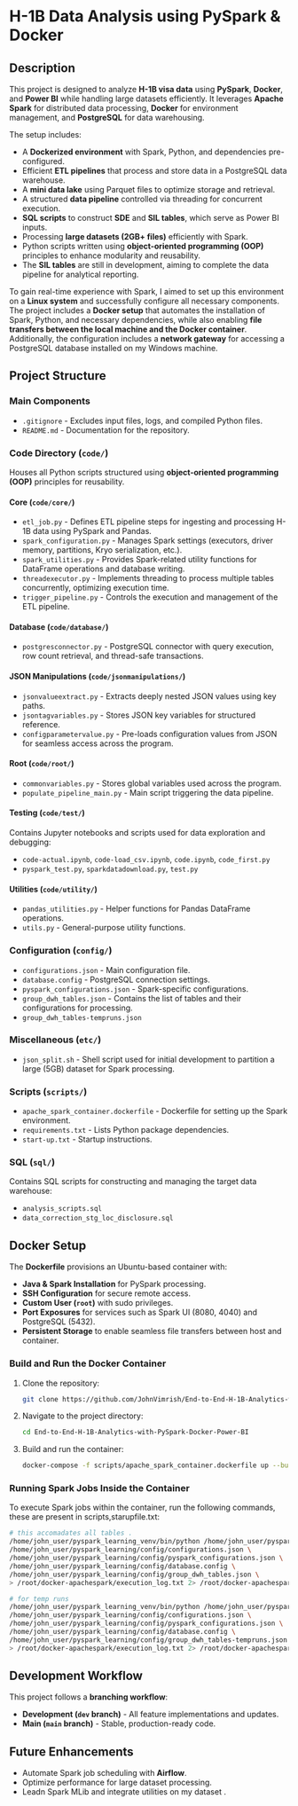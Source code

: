 # H-1B Data Analysis using PySpark & Docker

## Description
This project is designed to analyze **H-1B visa data** using **PySpark**, **Docker**, and **Power BI** while handling large datasets efficiently. It leverages **Apache Spark** for distributed data processing, **Docker** for environment management, and **PostgreSQL** for data warehousing.

The setup includes:
- A **Dockerized environment** with Spark, Python, and dependencies pre-configured.
- Efficient **ETL pipelines** that process and store data in a PostgreSQL data warehouse.
- A **mini data lake** using Parquet files to optimize storage and retrieval.
- A structured **data pipeline** controlled via threading for concurrent execution.
- **SQL scripts** to construct **SDE** and **SIL tables**, which serve as Power BI inputs.
- Processing **large datasets (2GB+ files)** efficiently with Spark.
- Python scripts written using **object-oriented programming (OOP)** principles to enhance modularity and reusability.
- The **SIL tables** are still in development, aiming to complete the data pipeline for analytical reporting.

To gain real-time experience with Spark, I aimed to set up this environment on a **Linux system** and successfully configure all necessary components. The project includes a **Docker setup** that automates the installation of Spark, Python, and necessary dependencies, while also enabling **file transfers between the local machine and the Docker container**. Additionally, the configuration includes a **network gateway** for accessing a PostgreSQL database installed on my Windows machine.

## Project Structure

### **Main Components**
- `.gitignore` - Excludes input files, logs, and compiled Python files.
- `README.md` - Documentation for the repository.

### **Code Directory (`code/`)**
Houses all Python scripts structured using **object-oriented programming (OOP)** principles for reusability.

#### **Core (`code/core/`)**
- `etl_job.py` - Defines ETL pipeline steps for ingesting and processing H-1B data using PySpark and Pandas.
- `spark_configuration.py` - Manages Spark settings (executors, driver memory, partitions, Kryo serialization, etc.).
- `spark_utilities.py` - Provides Spark-related utility functions for DataFrame operations and database writing.
- `threadexecutor.py` - Implements threading to process multiple tables concurrently, optimizing execution time.
- `trigger_pipeline.py` - Controls the execution and management of the ETL pipeline.

#### **Database (`code/database/`)**
- `postgresconnector.py` - PostgreSQL connector with query execution, row count retrieval, and thread-safe transactions.

#### **JSON Manipulations (`code/jsonmanipulations/`)**
- `jsonvalueextract.py` - Extracts deeply nested JSON values using key paths.
- `jsontagvariables.py` - Stores JSON key variables for structured reference.
- `configparametervalue.py` - Pre-loads configuration values from JSON for seamless access across the program.

#### **Root (`code/root/`)**
- `commonvariables.py` - Stores global variables used across the program.
- `populate_pipeline_main.py` - Main script triggering the data pipeline.

#### **Testing (`code/test/`)**
Contains Jupyter notebooks and scripts used for data exploration and debugging:
- `code-actual.ipynb`, `code-load_csv.ipynb`, `code.ipynb`, `code_first.py`
- `pyspark_test.py`, `sparkdatadownload.py`, `test.py`

#### **Utilities (`code/utility/`)**
- `pandas_utilities.py` - Helper functions for Pandas DataFrame operations.
- `utils.py` - General-purpose utility functions.

### **Configuration (`config/`)**
- `configurations.json` - Main configuration file.
- `database.config` - PostgreSQL connection settings.
- `pyspark_configurations.json` - Spark-specific configurations.
- `group_dwh_tables.json` - Contains the list of tables and their configurations for processing.
- `group_dwh_tables-tempruns.json`

### **Miscellaneous (`etc/`)**
- `json_split.sh` - Shell script used for initial development to partition a large (5GB) dataset for Spark processing.

### **Scripts (`scripts/`)**
- `apache_spark_container.dockerfile` - Dockerfile for setting up the Spark environment.
- `requirements.txt` - Lists Python package dependencies.
- `start-up.txt` - Startup instructions.

### **SQL (`sql/`)**
Contains SQL scripts for constructing and managing the target data warehouse:
- `analysis_scripts.sql`
- `data_correction_stg_loc_disclosure.sql`

## Docker Setup

The **Dockerfile** provisions an Ubuntu-based container with:
- **Java & Spark Installation** for PySpark processing.
- **SSH Configuration** for secure remote access.
- **Custom User (`root`)** with sudo privileges.
- **Port Exposures** for services such as Spark UI (8080, 4040) and PostgreSQL (5432).
- **Persistent Storage** to enable seamless file transfers between host and container.

### **Build and Run the Docker Container**
1. Clone the repository:
   ```sh
   git clone https://github.com/JohnVimrish/End-to-End-H-1B-Analytics-with-PySpark-Docker-Power-BI.git
   ```
2. Navigate to the project directory:
   ```sh
   cd End-to-End-H-1B-Analytics-with-PySpark-Docker-Power-BI
   ```
3. Build and run the container:
   ```sh
   docker-compose -f scripts/apache_spark_container.dockerfile up --build
   ```

### **Running Spark Jobs Inside the Container**
To execute Spark jobs within the container, run the following commands, these are present in scripts,starupfile.txt:
```sh
# this accomadates all tables .
/home/john_user/pyspark_learning_venv/bin/python /home/john_user/pyspark_learning/code/root/populate_pipeline_main.py \
/home/john_user/pyspark_learning/config/configurations.json \
/home/john_user/pyspark_learning/config/pyspark_configurations.json \
/home/john_user/pyspark_learning/config/database.config \
/home/john_user/pyspark_learning/config/group_dwh_tables.json \
> /root/docker-apachespark/execution_log.txt 2> /root/docker-apachespark/execution_error_log.txt

# for temp runs 
/home/john_user/pyspark_learning_venv/bin/python /home/john_user/pyspark_learning/code/root/populate_pipeline_main.py \
/home/john_user/pyspark_learning/config/configurations.json \
/home/john_user/pyspark_learning/config/pyspark_configurations.json \
/home/john_user/pyspark_learning/config/database.config \
/home/john_user/pyspark_learning/config/group_dwh_tables-tempruns.json \
> /root/docker-apachespark/execution_log.txt 2> /root/docker-apachespark/execution_error_log.txt
```

## Development Workflow

This project follows a **branching workflow**:
- **Development (`dev` branch)** - All feature implementations and updates.
- **Main (`main` branch)** - Stable, production-ready code.

## Future Enhancements
- Automate Spark job scheduling with **Airflow**.
- Optimize performance for large dataset processing.
- Leadn Spark MLib and integrate utilities on my dataset .

